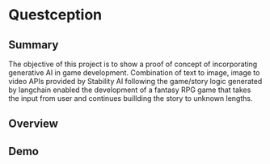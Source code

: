 # Questception

## Summary
The objective of this project is to show a proof of concept of incorporating generative AI in game development. Combination of text to image, image to video APIs provided by Stability AI following the game/story logic generated by langchain enabled the development of a fantasy RPG game that takes the input from user and continues buillding the story to unknown lengths.
## Overview

## Demo